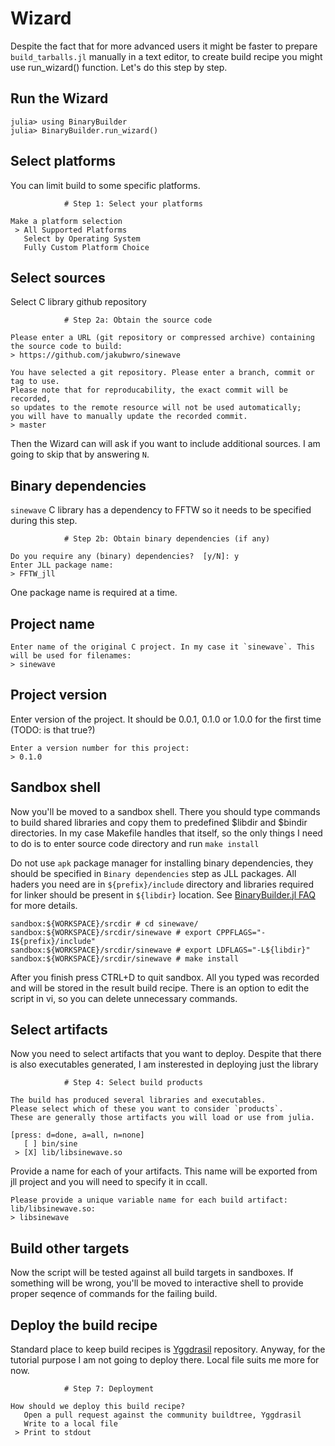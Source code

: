 # Wizard

Despite the fact that for more advanced users it might be faster to prepare `build_tarballs.jl` manually in a text editor, to create build recipe you might use run_wizard() function. Let's do this step by step.

## Run the Wizard
```
julia> using BinaryBuilder
julia> BinaryBuilder.run_wizard()
```

## Select platforms

You can limit build to some specific platforms.
```
			# Step 1: Select your platforms

Make a platform selection
 > All Supported Platforms
   Select by Operating System
   Fully Custom Platform Choice
```

## Select sources

Select C library github repository

```
			# Step 2a: Obtain the source code

Please enter a URL (git repository or compressed archive) containing the source code to build:
> https://github.com/jakubwro/sinewave
```

```
You have selected a git repository. Please enter a branch, commit or tag to use.
Please note that for reproducability, the exact commit will be recorded,
so updates to the remote resource will not be used automatically;
you will have to manually update the recorded commit.
> master
```

Then the Wizard can will ask if you want to include additional sources. I am going to skip that by answering `N`.

## Binary dependencies

`sinewave` C library has a dependency to FFTW so it needs to be specified during this step.

```
			# Step 2b: Obtain binary dependencies (if any)

Do you require any (binary) dependencies?  [y/N]: y
Enter JLL package name:
> FFTW_jll
```
One package name is required at a time.

## Project name
```
Enter name of the original C project. In my case it `sinewave`. This will be used for filenames:
> sinewave
```

## Project version

Enter version of the project. It should be 0.0.1, 0.1.0 or 1.0.0 for the first time (TODO: is that true?)
```
Enter a version number for this project:
> 0.1.0
```

## Sandbox shell

Now you'll be moved to a sandbox shell. There you should type commands to build shared libraries and copy them to predefined $libdir and $bindir directories. In my case Makefile handles that itself, so the only things I need to do is to enter source code directory and run `make install`

Do not use `apk` package manager for installing binary dependencies, they should be specified in `Binary dependencies` step as JLL packages. All haders you need are in `${prefix}/include` directory and libraries required for linker should be present in `${libdir}` location. See [BinaryBuilder.jl FAQ](https://juliapackaging.github.io/BinaryBuilder.jl/dev/FAQ/#Can-I-install-packages-in-the-build-environment?-1) for more details.

```
sandbox:${WORKSPACE}/srcdir # cd sinewave/
sandbox:${WORKSPACE}/srcdir/sinewave # export CPPFLAGS="-I${prefix}/include"
sandbox:${WORKSPACE}/srcdir/sinewave # export LDFLAGS="-L${libdir}"
sandbox:${WORKSPACE}/srcdir/sinewave # make install
```

After you finish press CTRL+D to quit sandbox. All you typed was recorded and will be stored in the result build recipe. There is an option to edit the script in vi, so you can delete unnecessary commands.

## Select artifacts

Now you need to select artifacts that you want to deploy. Despite that there is also executables generated, I am insterested in deploying just the library

```
			# Step 4: Select build products

The build has produced several libraries and executables.
Please select which of these you want to consider `products`.
These are generally those artifacts you will load or use from julia.

[press: d=done, a=all, n=none]
   [ ] bin/sine
 > [X] lib/libsinewave.so
```

Provide a name for each of your artifacts. This name will be exported from jll project and you will need to specify it in ccall.

```
Please provide a unique variable name for each build artifact:
lib/libsinewave.so:
> libsinewave
```

## Build other targets

Now the script will be tested against all build targets in sandboxes. If something will be wrong, you'll be moved to interactive shell to provide proper seqence of commands for the failing build.

## Deploy the build recipe

Standard place to keep build recipes is [Yggdrasil](https://github.com/JuliaPackaging/Yggdrasil) repository. Anyway, for the tutorial purpose I am not going to deploy there. Local file suits me more for now.

```
			# Step 7: Deployment

How should we deploy this build recipe?
   Open a pull request against the community buildtree, Yggdrasil
   Write to a local file
 > Print to stdout
```
